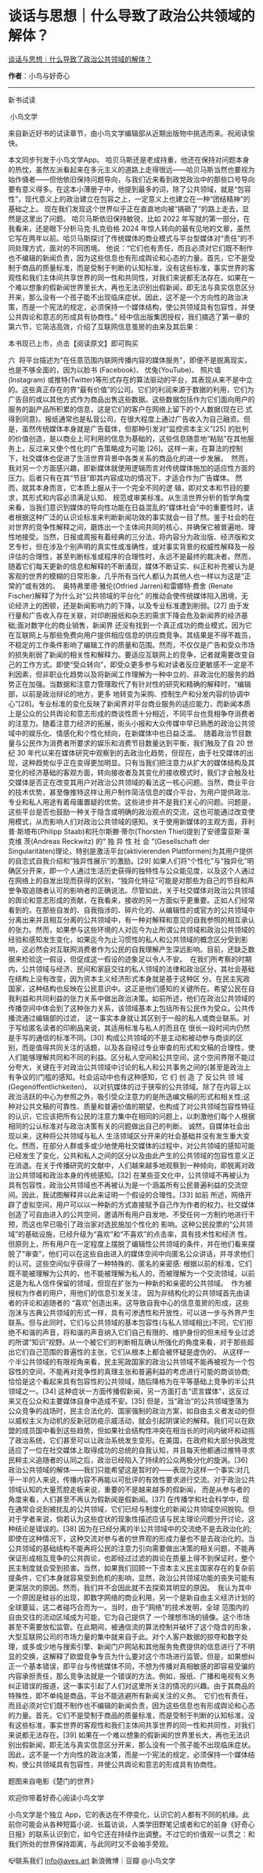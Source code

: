 # 谈话与思想｜什么导致了政治公共领域的解体？

[谈话与思想｜什么导致了政治公共领域的解体？](https://mp.weixin.qq.com/s/5ab-ZOxe7LccTJLWF-feYw)

**作者**：小鸟与好奇心

---

新书试读

 小鸟文学 

来自新近好书的试读章节，由小鸟文学编辑部从近期出版物中挑选而来。祝阅读愉快。

本文同步刊发于小鸟文学App。
哈贝马斯还是老成持重，他还在保持对问题本身的热忱，虽然左派看起来在多元主义的道路上走得很远——哈贝马斯当然也要视为始作俑者——但他依旧保持问题导向，与我们近来看到政党政治中的那些口号导向要有意义得多。在这本小薄册子中，他提到最多的词，除了公共领域，就是“包容性”，现代意义上的政治建立在包容之上，一定意义上也建立在一种“团结精神”的基础之上。
现在我们发现这个世界似乎正在直直地向被“搞砸了”的路上走去，显然是这里出了问题。
哈贝马斯依旧保持敏锐，比如 2022 年写就的第一部分，在我看来，还是眼下分析马克·扎克伯格 2024 年惊人转向的最有见地的文章，虽然它写在两年以前。哈贝马斯探讨了传统媒体的商业模式与平台型媒体对“责任”的不同处理方式，面对的不同困境。
他说：“它们也有责任，而且必须对它们既不制作也不编辑的新闻负责，因为这些信息也有形成舆论和心态的力量。首先，它不是受制于商品的质量标准，而是受制于判断的认知标准，没有这些标准，事实世界的客观性和我们主体间共享世界的同一性和共同性，对我们来说都无法存在。如果在一个难以想象的假新闻世界里长大，再也无法识别出假新闻，即无法与真实信息区分开来，那么没有一个孩子能不出现临床症状。因此，这不是一个方向性的政治决策，而是一个宪法的规定，必须保持一个媒体结构，使公共领域具有包容性，并使公共舆论和意志的形成具有协商性。”
经中信出版集团授权，我们摘选了第一章的第六节，它简洁高效，介绍了互联网信息茧房的由来及其后果：

本书现已上市，点击【阅读原文】即可购买




六 
将平台描述为“在任意范围内联网传播内容的媒体服务”，即便不是脱离现实，也是不够全面的，因为以脸书 (Facebook)、 优兔(YouTube)、 照片墙(Instagram) 或推特(Twitter)等形式存在的算法驱动的平台，其表现从来不是中立的。这些真正存在的界“最有价值”的公司。它们的利润来源于数据的利用，它们为广告目的或以其他方式作为商品出售这些数据。这些数据包括作为它们面向用户的服务的副产品所积累的信息，这是它们的客户在网络上留下的个人数据(现在已 式得到同意)。报纸通常也是私营公司，在很大程度上通过广告收入为自己融资。但是，虽然传统媒体本身就是广告载体，但那种引发对“监控资本主义”[25] 的批判的价值创造，是以商业上可利用的信息为基础的，这些信息随意地“粘贴”在其他服务上，反过来又使个性化的广告策略成为可能 [26]。这样一来，在算法的控制下，社交媒体也促进了生活世界背景中各类关系的商品化的进一步发展。 
然而，我对另一个方面感兴趣，即新媒体就使用逻辑而言对传统媒体施加的适应性方面的压力。后者只有在其“节目”即其内容成功的情况下，才适合作为广告媒体。 然而，就其本身而言，它本质上服从于一个完全不同的逻 辑，即对文本和节目的要求，其形式和内容必须满足认知、 规范或审美标准。从生活世界分析的哲学角度来看，当我们意识到媒体的导向性功能在日益混乱的“媒体社会”中的重要性时，读者根据这种广泛的认识论标准来判断新闻功效的事实就会一目了然。鉴于社会的在对世界的竞争性解释之间，磨炼出一个主体间共同的核心，并确保它被普遍地、理性地接受。当然，日报或周报有着经典的三分法，将内容分为政治版、经济版和文艺专栏，但在涉及个别声明的真实性或准确性，或对事实背景的权威性解释及一般评估的合理性，甚至判断标准或程序的合理性时，永远不是最终的裁决者。然而，随着它们每天更新的信息和解释的不断涌现，媒体不断证实、纠正和补充被认为是客观的世界的模糊的日常形象，几乎所有当代人都认为其他人也一样以为这是“正常的”或有效的。 
奥特弗里德·雅伦(Otfried Jarren)和雷娜特·费舍 (Renate Fischer)解释了为什么对“公共领域的平台化” 的推动会使传统媒体陷入困境，无论经济上的困顿，还是新闻影响力的下降，以及专业标准遭到削弱。[27] 由于发行量和广告收入存在关联，对印刷报纸和杂志的需求下降会危及新闻界的经济基础;面对数字化的商业销售，新闻界 还没有找到一个真正成功的商业模式，因为它在互联网上与那些免费向用户提供相应信息的供应商竞争。其结果是不得不裁员，不稳定的工作条件影响了编辑工作的质量和范围。然而，不仅仅是广告和受众市场的损失削弱了新闻的相关性和解释力。要适应互联网上的竞争，记者就需要改变自己的工作方式。即使“受众转向”，即受众更多参与和对读者反应更敏感不一定是不利因素，但非职业化趋势以及将新闻工作理解为一种中立的、非政治化的服务的趋势正在加强。当数据和注意力管理取代了有针对性的研究和精确的解释时，“编辑部，以前是政治辩论的地方，更多 地转变为采购、控制生产和分发内容的协调中心”[28]。专业标准的变化反映了新闻界对平台商业服务的适应能力，而新闻本质上是公众的公共舆论和意志形成的商谈性质十分相近，不同平台也竞相争夺消费者的注意力。随着注意力经济的拓展，街头小报和大众传媒中早已熟悉的政治公共领域中的娱乐化、情感化和个性化倾向，在新媒体中也日益泛滥。 
随着政治节目数量与公民作为消费者所要求的娱乐和消费节目数量达到平衡，我们触及了自 20 世纪 30 年代以来在媒体研究中观察到的去政治化趋势，但现在，由于社交媒体的出现，这种趋势似乎正在变得更加明显。只有当我们把注意力从扩大的媒体结构及其变化的经济基础的客观方面，转向接收者及其变化的接收模式时，我们才会触及社交媒体是否正在改变其用户对政治公共领域的看法这一核心问题。当然，商业平台的技术优势，甚至像推特这样让用户制作简洁信息的媒介平台，为用户提供政治、专业和私人用途有着毋庸置疑的优势。这些进步并不是我们关心的问题。问题是，这些平台是否也鼓励一种关于隐含或明确的政治观点的交流，这也可能通过改变使用模式，从而影响人们对政治公共领域的感知。关于使用新媒体的主观方面，菲利普·斯塔布(Philipp Staab)和托尔斯滕·蒂尔(Thorsten Thiel)提到了安德雷亚斯·莱克维 茨(Andreas Reckwitz) 的“ 独 异 性 社 会 ”(Gesellschaft der Singularitäten)理论，特别是激活平台(aktivierenden Plattformen)为其用户提供的自恋式自我介绍和“独异性展示”的激励。[29] 如果人们将“个性化”与“独异化”明确区分开来，即一个人通过生活历史获得的独特性与公众能见度，以及这个人通过在网络上的自发出现而获得的区别，“独异化特征”可能是对那些为自己的节目和声誉争取追随者认可的影响者的正确说法。尽管如此，关于社交媒体对政治公共领域的舆论和意志形成的贡献，在我看来，接收的另一方面似乎更重要。正如人们经常看到的，在那些自发的、自我指涉的、碎片化的、从编辑性的或官方的公共领域中分离出来并且相互分离的公共领域中，有一种对解释和意见的自我参照的相互承认的张力。然而，如果参与这些环境的人对迄今为止所谓公共领域和政治公共领域的经验和感知发生变化，如果迄今为止习惯性的私人和公共领域的概念区分受到影响，这必然会对互联网消费者作为公民的自我理解产生深远影响。目前，还缺乏数据来检验这一假设，但促成这一假设的迹象足以令人不安。 
在我们所考察的时期内，公共领域与经济、民间和家庭交往的私人领域的法律和政治区分，其社会基础在结构上没有改变，因为资本主义经济形式本身就是基于这种区 分。在民主宪政国家，这种结构也反映在公民意识中。这正是他们感知的关键所在。希望公民在自我利益和共同利益的张力关系中做出政治决策。如前所述，他们在政治公共领域的传播空间中体会到了这种张力关系，该领域基本上包括所有公民作为受众。公共传播流通过编辑部的过滤， 这一事实本身就让其区别于一般的私人或商业联系。对于写给匿名读者的印刷品来说，其适用标准与私人的而且在 很长一段时间内仍然是手写的通信的标准不同。[30] 构成公共领域的不是主动和被动参与商谈的区别，而是值得共同关注的话题，以及各自经过专业审查的形式和文稿的合理性，使人们能够理解共同和不同的利益。区分私人空间和公共空间，这个空间界限不能过分夸大，关键在于对政治公共领域中讨论的私人和公共事务之间的(甚至是政治上有争议的)门槛的感知。社会运动中也有这种感知，它 们 创 造 了 反公共 领 域(Gegenöffentlichkeiten)， 以对抗媒体的过于狭窄的公共领域。除了在内容上以政治活跃的中心为参照之外，吸引受众注意力的是所选编文稿的形式和相关性;这种对公共文稿的可靠性、质量和普遍价值的期望，也构成了对公共领域包容性特征的认识，它应该把所有公民的注意力集中在相同的问题上，以刺激他们每个人根据相同的公认标准对与政治决策有关的问题做出自己的判断。
诚然，自媒体社会出现以来，这种将公共领域与私人 生活领域区分开来的社会基础并没有发生重大变化。然而，在部分人群或多或少地使用社交媒体的过程中，对公共领域的感知可能已经发生了变化，公共和私人之间的区分以及由此产生的公共领域的包容性意义正在消退。在关于传播研究的文献中，人们越来越多地观察到一种倾向，即脱离对政治公共领域和政治本身的传统感知。[32] 在某些亚文化中，公共领域不再被认为具有包容性，政治公共领域也不再被认为是一个涵盖所有公民普遍利益的交流空间。因此，我试图解释并以此来证明一个假设的合理性。[33] 如前 所述，网络开辟了虚拟空间，用户可以以一种新的方式直接赋予自己作为作者的权力。社交媒体创造了可自由进入的公共空间，邀请所有用户自发地、不受任何一方制约地进行干预，而这也早已吸引了政治家对选民施加个性化的 影响。这种公民投票的“公共领域”的基础设施，已经升级为“喜欢”和“不喜欢”的点击率，具有技术性和经济 性。但原则上，所有用户在一定程度上摆脱了编辑性公共领域的条件，并在他们看来摆脱了“审查”，他们可以在这些自由进入的媒体空间中向匿名公众讲话，并寻求他们的认可。这些空间似乎获得了一种特殊的、匿名的亲密感: 根据以前的标准，它们既不能被理解为公共的，也不能被理解为私人的，而被理解为一个交流领域，以前这是为私人信件保留的领域，但现在扩张为一种新的和亲密的公共领域。 
作为被授权为作者的用户，用他们的信息引发关注， 因为非结构化的公共领域首先由读者的评论和追随者的 “喜欢”创造出来。这导致自我中心的信息茧房的形成，这些泡沫与古典公共领域的形式一样，具有可渗透性和开放性，可以进一步与外界产生联系。但与此同时，它们与公共领域的基本包容性(与私人领域相比)不同，它们拒绝不和谐的声音，将和谐的声音纳入它们自己有限的、维护身份的但未经专业过滤的所谓“知识”视野。从一个被它们的判断相互确认所强化的角度来看，对于那些超出它们自己范围的普遍性的主张，它们从根本上都会被怀疑是虚伪的。
从这样一个半公共领域的有限视角来看，民主宪政国家的政治公共领域不能再被视为一个包容性的空间，不能再对竞争性的真理主张和普遍利益的考虑进行可能的商谈协商;恰恰是这个看起来具有包容性的公共领域，随后降格为在平等基础上竞争的半公共领域之一。[34] 这种症状一方面传播假新闻，另一方面打击“谎言媒体”，这反过来又在公众和主要媒体自身中造成不安。[35] 但是，当“政治”的公共领域堕落为公众竞争的战场时，民主合法化的、国家强制的政治方案，如自由主义者发动的但以威权主义为动机的反新冠防疫示威活动，就会引起阴谋论的解释。我们可以在欧盟的成员国中看到这些趋势，但如果社会结构性冲突在相当长的时间内破坏和动摇了政治系统，它们甚至可以让政治系统发生变形。在美国，在政府和大部分执政党适应了一位在社交媒体上取得成功的总统的自我认知，并且每天他都通过推特寻求民粹主义追随者的认同之后，政治已经陷入了持续的公众两极分化的旋涡。[36] 
政治公共领域的解体——我们只能希望这是暂时的——表现为这样一个事实:对几乎一半的人来说，传播内容不再能以可批评的有效性要求进行交流。对于政治公共领域认知的大量荒腔走板来说，重要的不是越来越多的假新闻， 而是从参与者的角度来看，人们甚至不再认为假新闻是假新闻。[37] 在传播学和社会科学中，现在通常会说到被扰乱的公共领域，它们已经与制度化的新闻公共领域空间脱钩。但 对于学者来说，倘若认为这些症状的现象性描述应该与民主理论问题分开讨论，这种结论是错误的。[38] 因为在已经分离的半公共领域中的交流绝不是去政治化的;即使在这种情况下，这种交流对参与者的世界观的形成力量也不是去政治化的。当公共领域的基础结构不能再将公民的注意力引向需要做出决策的相关问题，不能再保证形成相互竞争的公共舆论，也即经过过滤的舆论在质量上得不到保证时，整个民主制度就会受到损害。当然，如果我们回顾一下资本主义民主国家存在的复杂前提条件，它们本身就容易受到危机的影响，显然，政治公共领域功能的丧失可能有更深层次的原因。然而，我们并不会因此就不去探索其明显的原因。 
我认为其中一个原因是硅谷的出现，即数字网络的商业利用，另一个是新自由主义经济计划的全球蔓延，这二者碰巧合而为一。当时，由于“网络”的技术发明，全球 范围内的自由交往的流动区域成为可能，它为自己提供了 一个理想市场的镜像。这个市场甚至不需要放松监管。在此期间，被通信流的算法控制并破坏了这个隐含的形象，大型互联网公司的市场力量的集中就来自于此。对个人客户数据的掠夺和数字处理，或多或少地与搜索引擎、新闻门户网站和其他服务免费提供的信息进行了不明显的交换，这解释了欧盟竞争专员为什么要对这个市场进行监管。但是，如果想纠正一个基本错误，即平台与传统媒体不同，不想为传播对真相敏感的即容易受骗的内容承担责任，那么竞争法就是一个错误的方法。例如，报纸、广播和电视有义务纠正错误的报道，这一事实引起了人们对这里所关注的情况的兴趣。由于其商品的特殊性，即不单纯是商品，平台不能逃避所有新闻关注的义务。 
它们也有责任，而且必须对它们既不制作也不编辑的新闻负责，因为这些信息也有形成舆论和心态的力量。首先，它们不是受制于商品的质量标准，而是受制于判断的认知标准，没有这些标准，事实世界的客观性和我们主体间共享世界的同一性和共同性，对我们来说都无法存在。[39] 如果在一个难以想象的假新闻的世界里长大，再也无法识别出假新闻，即无法与真实信息区分开来，那么没有一个孩子能不出现临床症状。因此，这不是一个方向性的政治决策，而是一个宪法的规定，必须保持一个媒体结构，使公共领域具有包容性，并使公共舆论和意志的形成具有协商性。 

题图来自电影《楚门的世界》




欢迎你带着好奇心阅读小鸟文学

小鸟文学是个独立 App，它的表达在不停变化，认识它的人都有不同的机缘。此前你可能会从各种短篇小说、长篇访谈，人类学田野笔记或者和它的前身《好奇心日报》的联系认识到它，如今它还在持续作出调整。不过它的价值观一以贯之：和我们所处的世界保持距离，与此同时又不会袖手旁观。





📪联系我们
info@aves.art
新浪微博｜豆瓣 @小鸟文学